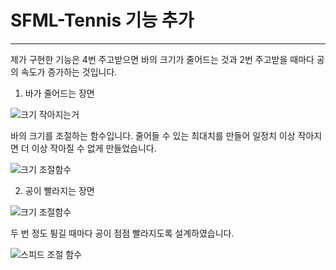 # SFML-Tennis 기능 추가
---------
제가 구현한 기능은 4번 주고받으면 바의 크기가 줄어드는 것과 2번 주고받을 때마다 공의 속도가 증가하는 것입니다.

1. 바가 줄어드는 장면
   
![크기 작아지는거](https://github.com/woojinchoi02/SFML-Tennis/assets/162526228/571b05d5-8879-495b-bff6-83aeaf3e9c9c)

바의 크기를 조절하는 함수입니다. 줄어들 수 있는 최대치를 만들어 일정치 이상 작아지면 더 이상 작아질 수 없게 만들었습니다.

![크기 조절함수](https://github.com/woojinchoi02/SFML-Tennis/assets/162526228/45a92c74-8410-4868-857b-99a0954be0df)

2. 공이 빨라지는 장면

![크기 조절함수](https://github.com/woojinchoi02/SFML-Tennis/assets/162526228/9e4016b6-4251-431f-b7bc-b6102af7a74e)

두 번 정도 튕길 때마다 공이 점점 빨라지도록 설계하였습니다.

![스피드 조절 함수](https://github.com/woojinchoi02/SFML-Tennis/assets/162526228/2ea5a9f6-3dd1-4f6d-8e0a-e44b08109434)






